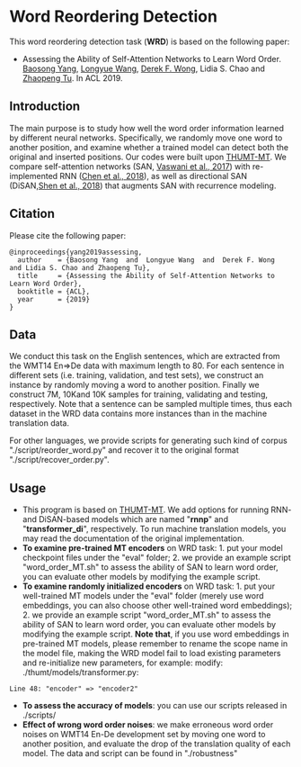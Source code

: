 # Word Reordering Detection
This word reordering detection task (**WRD**) is based on the following paper:
* Assessing the Ability of Self-Attention Networks to Learn Word Order. [Baosong Yang](https://baosongyang.site/), [Longyue Wang](http://www.longyuewang.com/), [Derek F. Wong](https://www.fst.um.edu.mo/en/staff/fstfw.html), Lidia S. Chao and [Zhaopeng Tu](http://zptu.net/). In ACL 2019.

## Introduction
The main purpose is to study how well the word order information learned by different neural networks. Specifically, we randomly move one word to another position, and examine whether a trained model can detect both the original and inserted positions. Our codes were built upon [THUMT-MT](https://github.com/THUNLP-MT/THUMT). We compare self-attention networks (SAN, [Vaswani et al., 2017](https://arxiv.org/pdf/1706.03762.pdf)) with re-implemented RNN ([Chen et al., 2018](https://www.aclweb.org/anthology/P18-1008)), as well as directional SAN (DiSAN,[Shen et al., 2018](https://www.aaai.org/ocs/index.php/AAAI/AAAI18/paper/viewFile/16126/16099)) that augments SAN with recurrence modeling.

## Citation
Please cite the following paper:
```
@inproceedings{yang2019assessing,
  author    = {Baosong Yang  and  Longyue Wang  and  Derek F. Wong  and Lidia S. Chao and Zhaopeng Tu},
  title     = {Assessing the Ability of Self-Attention Networks to Learn Word Order},
  booktitle = {ACL},
  year      = {2019}
}
```
## Data
We conduct this task on the English sentences, which are extracted from the WMT14 En⇒De data with maximum length to 80. For each sentence in different sets (i.e. training,  validation,  and test sets), we construct an instance by randomly moving a word to another position. Finally we construct 7M, 10Kand 10K samples for training, validating and testing, respectively. Note that a sentence can be sampled multiple times, thus each dataset in the WRD data contains more instances than in the machine translation data.

For other languages, we provide scripts for generating such kind of corpus "./script/reorder_word.py" and recover it to the original format "./script/recover_order.py".
## Usage
* This program is based on [THUMT-MT](https://github.com/THUNLP-MT/THUMT). We add options for running RNN- and DiSAN-based models which are named "**rnnp**" and "**transformer_di**", respectively. To run machine translation models, you may read the documentation of the original implementation.  
* **To examine pre-trained MT encoders** on WRD task: 1. put your model checkpoint files under the "eval" folder; 2. we provide an example script "word_order_MT.sh" to assess the ability of SAN to learn word order, you can evaluate other models by modifying the example script.
* **To examine randomly initialized encoders** on WRD task: 1. put your well-trained MT models under the "eval" folder (merely use word embeddings, you can also choose other well-trained word embeddings); 2. we provide an example script "word_order_MT.sh" to assess the ability of SAN to learn word order, you can evaluate other models by modifying the example script. **Note that**, if you use word embeddings in pre-trained MT models, please remember to rename the scope name in the model file, making the WRD model fail to load existing parameters and re-initialize new parameters, for example: modify: ./thumt/models/transformer.py:
```
Line 48: "encoder" => "encoder2"
```
* **To assess the accuracy of models**: you can use our scripts released in ./scripts/
* **Effect of wrong word order noises**:  we make erroneous word order noises on WMT14 En-De development set by moving one word to another position, and evaluate the drop of the translation quality of each model. The data and script can be found in "./robustness"
